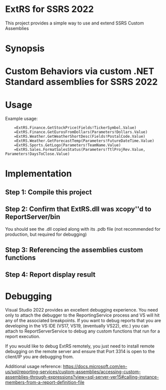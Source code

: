 # ExtRS for SSRS 2022
This project provides a simple way to use and extend SSRS Custom Assemblies

# Synopsis
# Custom Behaviors via custom .NET Standard assemblies for SSRS 2022

# Usage 

Example usage:
```vbscript
    =ExtRS.Finance.GetStockPrice(Fields!TickerSymbol.Value)
    =ExtRS.Finance.GetEurosFromDollars(Parameters!Dollars.Value)
    =ExtRS.Weather.GetWeatherShortDesc(Fields!PostalCode.Value)
    =ExtRS.Weather.GetForecastTemp(Parameters!FutureDateTime.Value)
    =ExtRS.Sports.GetLogo(Parameters!TeamName.Value)
    =ExtRS.Sales.FormatSalesStatus(Parameters!TtlProjRev.Value, Parameters!DaysToClose.Value)
```

# Implementation 

## Step 1: Compile this project

## Step 2: Confirm that ExtRS.dll was xcopy''d to ReportServer/bin

You should see the .dll copied along with its .pdb file (not recommended for production, but required for debugging)

## Step 3: Referencing the assemblies custom functions


## Step 4: Report display result


# Debugging

Visual Studio 2022 provides an excellent debugging experience. You need only to attach the debugger to the ReportingService process and VS will hit any of the associated breakpoints.
If you want to debug reports that you are developing in the VS IDE (VS17, VS19, (eventually VS22), etc.) you can attach to ReportServerService to debug any custom functions that run for a report execution.

If you would like to debug ExtRS remotely, you just need to install remote debugging on the remote server and ensure that Port 3314 is open to the client/IP you are debugging from.


Additional usage reference: https://docs.microsoft.com/en-us/sql/reporting-services/custom-assemblies/accessing-custom-assemblies-through-expressions?view=sql-server-ver15#calling-instance-members-from-a-report-definition-file